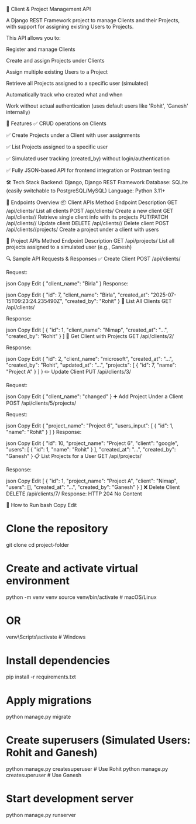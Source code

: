 🧩 Client & Project Management API



A Django REST Framework project to manage Clients and their Projects, with support for assigning existing Users to Projects.

This API allows you to:

Register and manage Clients

Create and assign Projects under Clients

Assign multiple existing Users to a Project

Retrieve all Projects assigned to a specific user (simulated)

Automatically track who created what and when

Work without actual authentication (uses default users like 'Rohit', 'Ganesh' internally)

🚀 Features
✅ CRUD operations on Clients

✅ Create Projects under a Client with user assignments

✅ List Projects assigned to a specific user

✅ Simulated user tracking (created_by) without login/authentication

✅ Fully JSON-based API for frontend integration or Postman testing

🛠️ Tech Stack
Backend: Django, Django REST Framework
Database: SQLite (easily switchable to PostgreSQL/MySQL)
Language: Python 3.11+

📁 Endpoints Overview
📦 Client APIs
Method	Endpoint	Description
GET	/api/clients/	List all clients
POST	/api/clients/	Create a new client
GET	/api/clients/<id>/	Retrieve single client info with its projects
PUT/PATCH	/api/clients/<id>/	Update client
DELETE	/api/clients/<id>/	Delete client
POST	/api/clients/<id>/projects/	Create a project under a client with users

📂 Project APIs
Method	Endpoint	Description
GET	/api/projects/	List all projects assigned to a simulated user (e.g., Ganesh)

🔍 Sample API Requests & Responses
✅ Create Client
POST /api/clients/

Request:

json
Copy
Edit
{
  "client_name": "Birla"
}
Response:

json
Copy
Edit
{
  "id": 7,
  "client_name": "Birla",
  "created_at": "2025-07-15T09:23:24.235490Z",
  "created_by": "Rohit"
}
📄 List All Clients
GET /api/clients/

Response:

json
Copy
Edit
[
  {
    "id": 1,
    "client_name": "Nimap",
    "created_at": "...",
    "created_by": "Rohit"
  }
]
🔎 Get Client with Projects
GET /api/clients/2/

Response:

json
Copy
Edit
{
  "id": 2,
  "client_name": "microsoft",
  "created_at": "...",
  "created_by": "Rohit",
  "updated_at": "...",
  "projects": [
    {
      "id": 7,
      "name": "Project A"
    }
  ]
}
✏️ Update Client
PUT /api/clients/3/

Request:

json
Copy
Edit
{
  "client_name": "changed"
}
➕ Add Project Under a Client
POST /api/clients/5/projects/

Request:

json
Copy
Edit
{
  "project_name": "Project 6",
  "users_input": [
    {
      "id": 1,
      "name": "Rohit"
    }
  ]
}
Response:

json
Copy
Edit
{
  "id": 10,
  "project_name": "Project 6",
  "client": "google",
  "users": [
    {
      "id": 1,
      "name": "Rohit"
    }
  ],
  "created_at": "...",
  "created_by": "Ganesh"
}
📋 List Projects for a User
GET /api/projects/

Response:

json
Copy
Edit
[
  {
    "id": 1,
    "project_name": "Project A",
    "client": "Nimap",
    "users": [],
    "created_at": "...",
    "created_by": "Ganesh"
  }
]
❌ Delete Client
DELETE /api/clients/7/
Response: HTTP 204 No Content

🧪 How to Run
bash
Copy
Edit
# Clone the repository
git clone <your-repo-url>
cd project-folder

# Create and activate virtual environment
python -m venv venv
source venv/bin/activate  # macOS/Linux
# OR
venv\Scripts\activate     # Windows

# Install dependencies
pip install -r requirements.txt

# Apply migrations
python manage.py migrate

# Create superusers (Simulated Users: Rohit and Ganesh)
python manage.py createsuperuser  # Use Rohit
python manage.py createsuperuser  # Use Ganesh

# Start development server
python manage.py runserver
